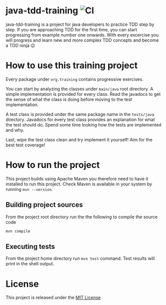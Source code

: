 # java-tdd-training ![CI](https://github.com/mcastellin/java-tdd-training/workflows/CI/badge.svg)
java-tdd-training is a project for java developers to practice TDD step by step.
If you are approaching TDD for the first time, you can start progressing from example 
number one onwards. 
With every excercise you will progress and learn new and more complex TDD concepts
and become a TDD ninja :wink:

# How to use this training project
Every package under `org.training` contains progressive exercises. 

You can start by 
analyzing the classes under `main/java` root directory. A simple implementation is provided
for every class. Read the javadocs to get the sense of what the class is doing before moving 
to the test implementation.

A test class is provided under the same package name in the `tests/java` directory. 
Javadocs for every test class provides an explanation for what the test should do. 
Spend some time looking how the tests are implemented and why.

Last, wipe the test class clean and try implement it yourself! Aim for the best test
coverage!

# How to run the project
This project builds using Apache Maven you therefore need to have it installed to run this project.
Check Maven is available in your system by running `mvn --version`.

## Building project sources
From the project root directory run the the following to compile the source code
```bash
mvn compile
```

## Executing tests
From the project home directory run `mvn test` command. Test results will print in the shell output.

# License
This project is released under the [MIT License](LICENSE.md)
